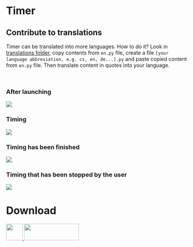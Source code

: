 <h1>Timer</h1>

<h2>Contribute to translations</h2>

Timer can be translated into more languages. How to do it? Look in <a href="https://github.com/vikdevelop/timer/tree/main/translations">translations folder</a>, copy contents from `en.py` file, create a file `[your language abbreviation, e.g. cs, en, de...].py` and paste copied content from `en.py` file. Then translate content in quotes into your language.

<br>

<h3>After launching</h3>
<img src=https://github.com/vikdevelop/timer/blob/main/img/timer-1.png>

<h3>Timing</h3>
<img src=https://github.com/vikdevelop/timer/blob/main/img/timer-2.png>

<h3>Timing has been finished</h3>
<img src=https://github.com/vikdevelop/timer/blob/main/img/timer-dokonceno.png>

<h3>Timing that has been stopped by the user</h3>
<img src=https://github.com/vikdevelop/timer/blob/main/img/timer-zastaveno-uzivatelem.png>

<h1>Download</h1>
<a href="https://github.com/vikdevelop/timer/blob/main/arch/timer-vikdevelop-1.7-1-any.pkg.tar.zst?raw=true"><img src=https://upload.wikimedia.org/wikipedia/commons/thumb/a/a5/Archlinux-icon-crystal-64.svg/1200px-Archlinux-icon-crystal-64.svg.png width=45 height=45>    <a href="https://flathub.org/apps/details/com.github.vikdevelop.timer"><img src="https://flathub.org/assets/badges/flathub-badge-en.png" width=150 height=45></a>
